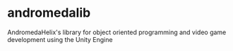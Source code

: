 # andromedalib
AndromedaHelix's library for object oriented programming and video game development using the Unity Engine

